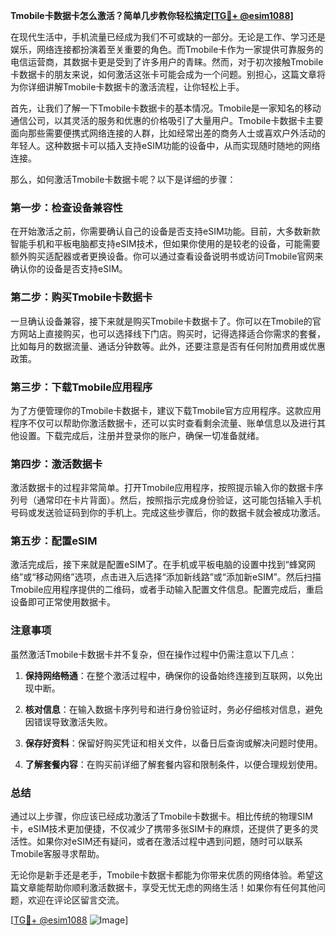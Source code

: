 **Tmobile卡数据卡怎么激活？简单几步教你轻松搞定[[TG💪+ @esim1088](https://t.me/s/esim1088)]**

在现代生活中，手机流量已经成为我们不可或缺的一部分。无论是工作、学习还是娱乐，网络连接都扮演着至关重要的角色。而Tmobile卡作为一家提供可靠服务的电信运营商，其数据卡更是受到了许多用户的青睐。然而，对于初次接触Tmobile卡数据卡的朋友来说，如何激活这张卡可能会成为一个问题。别担心，这篇文章将为你详细讲解Tmobile卡数据卡的激活流程，让你轻松上手。

首先，让我们了解一下Tmobile卡数据卡的基本情况。Tmobile是一家知名的移动通信公司，以其灵活的服务和优惠的价格吸引了大量用户。Tmobile卡数据卡主要面向那些需要便携式网络连接的人群，比如经常出差的商务人士或喜欢户外活动的年轻人。这种数据卡可以插入支持eSIM功能的设备中，从而实现随时随地的网络连接。

那么，如何激活Tmobile卡数据卡呢？以下是详细的步骤：

### 第一步：检查设备兼容性

在开始激活之前，你需要确认自己的设备是否支持eSIM功能。目前，大多数新款智能手机和平板电脑都支持eSIM技术，但如果你使用的是较老的设备，可能需要额外购买适配器或者更换设备。你可以通过查看设备说明书或访问Tmobile官网来确认你的设备是否支持eSIM。

### 第二步：购买Tmobile卡数据卡

一旦确认设备兼容，接下来就是购买Tmobile卡数据卡了。你可以在Tmobile的官方网站上直接购买，也可以选择线下门店。购买时，记得选择适合你需求的套餐，比如每月的数据流量、通话分钟数等。此外，还要注意是否有任何附加费用或优惠政策。

### 第三步：下载Tmobile应用程序

为了方便管理你的Tmobile卡数据卡，建议下载Tmobile官方应用程序。这款应用程序不仅可以帮助你激活数据卡，还可以实时查看剩余流量、账单信息以及进行其他设置。下载完成后，注册并登录你的账户，确保一切准备就绪。

### 第四步：激活数据卡

激活数据卡的过程非常简单。打开Tmobile应用程序，按照提示输入你的数据卡序列号（通常印在卡片背面）。然后，按照指示完成身份验证，这可能包括输入手机号码或发送验证码到你的手机上。完成这些步骤后，你的数据卡就会被成功激活。

### 第五步：配置eSIM

激活完成后，接下来就是配置eSIM了。在手机或平板电脑的设置中找到“蜂窝网络”或“移动网络”选项，点击进入后选择“添加新线路”或“添加新eSIM”。然后扫描Tmobile应用程序提供的二维码，或者手动输入配置文件信息。配置完成后，重启设备即可正常使用数据卡。

### 注意事项

虽然激活Tmobile卡数据卡并不复杂，但在操作过程中仍需注意以下几点：

1. **保持网络畅通**：在整个激活过程中，确保你的设备始终连接到互联网，以免出现中断。
   
2. **核对信息**：在输入数据卡序列号和进行身份验证时，务必仔细核对信息，避免因错误导致激活失败。

3. **保存好资料**：保留好购买凭证和相关文件，以备日后查询或解决问题时使用。

4. **了解套餐内容**：在购买前详细了解套餐内容和限制条件，以便合理规划使用。

### 总结

通过以上步骤，你应该已经成功激活了Tmobile卡数据卡。相比传统的物理SIM卡，eSIM技术更加便捷，不仅减少了携带多张SIM卡的麻烦，还提供了更多的灵活性。如果你对eSIM还有疑问，或者在激活过程中遇到问题，随时可以联系Tmobile客服寻求帮助。

无论你是新手还是老手，Tmobile卡数据卡都能为你带来优质的网络体验。希望这篇文章能帮助你顺利激活数据卡，享受无忧无虑的网络生活！如果你有任何其他问题，欢迎在评论区留言交流。

[[TG💪+ @esim1088](https://t.me/s/esim1088) ![Image](https://i.postimg.cc/4NQfJmqS/Snipaste-2025-05-13-00-14-12.png)]